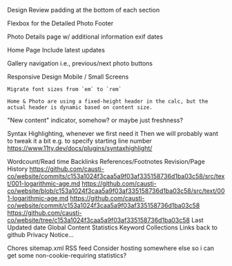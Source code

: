 Design
  Review padding at the bottom of each section

  Flexbox for the Detailed Photo Footer

  Photo Details page w/ additional information
    exif dates

  Home Page
    Include latest updates

  Gallery navigation
    i.e., previous/next photo buttons

  Responsive Design
    Mobile / Small Screens

    Migrate font sizes from `em` to `rem`

    Home & Photo are using a fixed-height header in the calc, but the actual header is dynamic based on content size.

  "New content" indicator, somehow?
    or maybe just freshness?

  Syntax Highlighting, whenever we first need it
    Then we will probably want to tweak it a bit e.g. to specify starting  line number
    https://www.11ty.dev/docs/plugins/syntaxhighlight/

  Wordcount/Read time
  Backlinks
  References/Footnotes
  Revision/Page History
    https://github.com/causti-co/website/commits/c153a1024f3caa5a9f03af335158736d1ba03c58/src/text/001-logarithmic-age.md
    https://github.com/causti-co/website/blob/c153a1024f3caa5a9f03af335158736d1ba03c58/src/text/001-logarithmic-age.md
    https://github.com/causti-co/website/commit/c153a1024f3caa5a9f03af335158736d1ba03c58
    https://github.com/causti-co/website/tree/c153a1024f3caa5a9f03af335158736d1ba03c58
  Last Updated date
  Global Content Statistics
  Keyword Collections
  Links back to github
  Privacy Notice...

Chores
  sitemap.xml
  RSS feed
  Consider hosting somewhere else so i can get some non-cookie-requiring statistics?